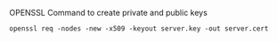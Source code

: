 OPENSSL Command to create private and public keys

```
openssl req -nodes -new -x509 -keyout server.key -out server.cert

```
